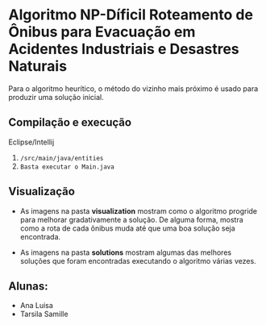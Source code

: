 # Algoritmo NP-Díficil Roteamento de Ônibus para Evacuação em Acidentes Industriais e Desastres Naturais

Para o algoritmo heurítico, o método do vizinho mais próximo é usado para produzir uma solução inicial.
## Compilação e execução

Eclipse/Intellij

1. `/src/main/java/entities`
2. ` Basta executar o Main.java `


## Visualização


- As imagens na pasta **visualization** mostram como o algoritmo progride para melhorar gradativamente a solução. De alguma forma, mostra como a rota de cada ônibus muda até que uma boa solução seja encontrada.

- As imagens na pasta **solutions** mostram algumas das melhores soluções que foram encontradas executando o algoritmo várias vezes.


## Alunas:
- Ana Luisa
- Tarsila Samille

